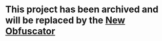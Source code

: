 # This project has been archived and will be replaced by the [New Obfuscator](https://github.com/PY44N/LuaObfuscatorV2/)
